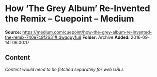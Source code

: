 # How ‘The Grey Album’ Re-Invented the Remix – Cuepoint – Medium

**Source:** https://medium.com/cuepoint/how-the-grey-album-re-invented-the-remix-740e7c9f2631#.dwqguyfu8
**Folder:** Archive
**Added:** 2016-09-14T06:00:17




## Content
*Content would need to be fetched separately for web URLs*
